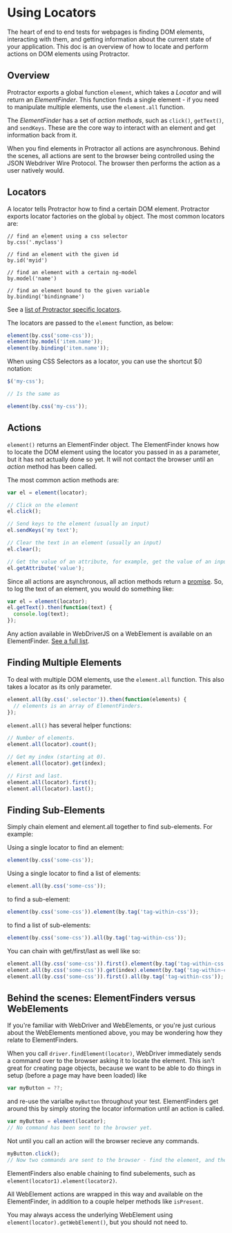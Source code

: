 Using Locators
==============

The heart of end to end tests for webpages is finding DOM elements, interacting with them, and getting information about the current state of your application. This doc is an overview of how to locate and perform actions on DOM elements using Protractor.

Overview
--------

Protractor exports a global function `element`, which takes a *Locator* and will return an *ElementFinder*. This function finds a single element - if you need to manipulate multiple elements, use the `element.all` function.

The *ElementFinder* has a set of *action methods*, such as `click()`, `getText()`, and `sendKeys`. These are the core way to interact with an element and get information back from it.

When you find elements in Protractor all actions are asynchronous. Behind the scenes, all actions are sent to the browser being controlled using the JSON Webdriver Wire Protocol. The browser then performs the action as a user natively would.

Locators
--------

A locator tells Protractor how to find a certain DOM element. Protractor exports locator factories on the global `by` object. The most common locators are:

```
// find an element using a css selector
by.css('.myclass') 

// find an element with the given id
by.id('myid')

// find an element with a certain ng-model
by.model('name')

// find an element bound to the given variable
by.binding('bindingname')
```

See a [list of Protractor specific locators](/docs/api.md#api-protractorby).

The locators are passed to the `element` function, as below:

```js
element(by.css('some-css'));
element(by.model('item.name'));
element(by.binding('item.name'));
```

When using CSS Selectors as a locator, you can use the shortcut $() notation:

```js
$('my-css');

// Is the same as

element(by.css('my-css'));
```

Actions
-------

`element()` returns an ElementFinder object. The ElementFinder knows how to locate the DOM element using the locator you passed in as a parameter, but it has not actually done so yet. It will not contact the browser until an *action* method has been called.

The most common action methods are:

```js
var el = element(locator);

// Click on the element
el.click();

// Send keys to the element (usually an input)
el.sendKeys('my text');

// Clear the text in an element (usually an input)
el.clear();

// Get the value of an attribute, for example, get the value of an input
el.getAttribute('value');
```

Since all actions are asynchronous, all action methods return a [promise](https://code.google.com/p/selenium/wiki/WebDriverJs#Promises). So, to log the text of an element, you would do something like:
```js
var el = element(locator);
el.getText().then(function(text) {
  console.log(text);
});
```

Any action available in WebDriverJS on a WebElement is available on an ElementFinder. [See a full list](https://github.com/angular/protractor/blob/master/docs/api.md#api-webdriver-webelement-prototype-getdriver).


Finding Multiple Elements
-------------------------

To deal with multiple DOM elements, use the `element.all` function. This also takes a locator as its only parameter.

```js
element.all(by.css('.selector')).then(function(elements) {
  // elements is an array of ElementFinders.
});
```

`element.all()` has several helper functions:

```js
// Number of elements.
element.all(locator).count();

// Get my index (starting at 0).
element.all(locator).get(index);

// First and last.
element.all(locator).first();
element.all(locator).last();
```


Finding Sub-Elements
--------------------

Simply chain element and element.all together to find sub-elements. For example:

Using a single locator to find an element:

```js
element(by.css('some-css'));
```

Using a single locator to find a list of elements:
```js
element.all(by.css('some-css'));
```

to find a sub-element:
```js
element(by.css('some-css')).element(by.tag('tag-within-css'));
```

to find a list of sub-elements:
```js
element(by.css('some-css')).all(by.tag('tag-within-css'));
```

You can chain with get/first/last as well like so:

```js
element.all(by.css('some-css')).first().element(by.tag('tag-within-css'));
element.all(by.css('some-css')).get(index).element(by.tag('tag-within-css'));
element.all(by.css('some-css')).first().all(by.tag('tag-within-css'));
```

Behind the scenes: ElementFinders versus WebElements
----------------------------------------------------

If you're familiar with WebDriver and WebElements, or you're just curious about the WebElements mentioned above, you may be wondering how they relate to ElementFinders.

When you call `driver.findElement(locator)`, WebDriver immediately sends a command over to the browser asking it to locate the element. This isn't great for creating page objects, because we want to be able to do things in setup (before a page may have been loaded) like

```js
var myButton = ??;
```

and re-use the varialbe `myButton` throughout your test. ElementFinders get around this by simply storing the locator information until an action is called.

```js
var myButton = element(locator);
// No command has been sent to the browser yet.
```

Not until you call an action will the browser recieve any commands.

```js
myButton.click();
// Now two commands are sent to the browser - find the element, and then click it
```

ElementFinders also enable chaining to find subelements, such as `element(locator1).element(locator2)`.

All WebElement actions are wrapped in this way and available on the ElementFinder, in addition to a couple helper methods like `isPresent`. 

You may always access the underlying WebElement using `element(locator).getWebElement()`, but you should not need to.

